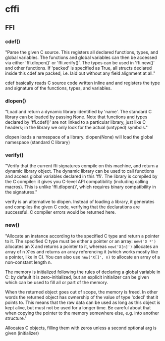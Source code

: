 # cffi

## FFI

### cdef()
"Parse the given C source.  This registers all declared functions,
types, and global variables.  The functions and global variables can
then be accessed via either 'ffi.dlopen()' or 'ffi.verify()'.
The types can be used in 'ffi.new()' and other functions.
If 'packed' is specified as True, all structs declared inside this
cdef are packed, i.e. laid out without any field alignment at all."

cdef basically reads C source code written inline and and registers
the type and signature of the functions, types, and variables.

### dlopen()
"Load and return a dynamic library identified by 'name'.
The standard C library can be loaded by passing None.
Note that functions and types declared by 'ffi.cdef()' are not
linked to a particular library, just like C headers; in the
library we only look for the actual (untyped) symbols."

dlopen loads a namespace of a library.
dlopen(None) will load the global namespace (standard C library)


### verify()
"Verify that the current ffi signatures compile on this
machine, and return a dynamic library object.  The dynamic
library can be used to call functions and access global
variables declared in this 'ffi'.  The library is compiled
by the C compiler: it gives you C-level API compatibility
(including calling macros).  This is unlike 'ffi.dlopen()',
which requires binary compatibility in the signatures."

verify is an alternative to dlopen. Instead of loading a library,
it generates and compiles the given C code, verifying that the declarations
are successful. C compiler errors would be returned here.

### new()
"Allocate an instance according to the specified C type and
return a pointer to it.  The specified C type must be either a
pointer or an array: ``new('X *')`` allocates an X and returns
a pointer to it, whereas ``new('X[n]')`` allocates an array of
n X'es and returns an array referencing it (which works
mostly like a pointer, like in C).  You can also use
``new('X[]', n)`` to allocate an array of a non-constant
length n.

The memory is initialized following the rules of declaring a
global variable in C: by default it is zero-initialized, but
an explicit initializer can be given which can be used to
fill all or part of the memory.

When the returned <cdata> object goes out of scope, the memory
is freed.  In other words the returned <cdata> object has
ownership of the value of type 'cdecl' that it points to.  This
means that the raw data can be used as long as this object is
kept alive, but must not be used for a longer time.  Be careful
about that when copying the pointer to the memory somewhere
else, e.g. into another structure."

Allocates C objects, filling them with zeros
unless a second optional arg is given (initializer)
